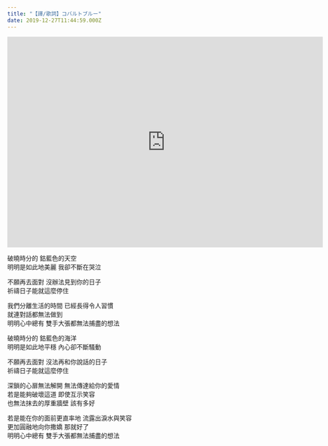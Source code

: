 ```yaml
---
title: "【譯/歌詞】コバルトブルー"
date: 2019-12-27T11:44:59.000Z
---
```


<iframe width="720" height="480" src="https://www.youtube.com/embed/HalIi4iV3cs" frameborder="0" allow="accelerometer; autoplay; clipboard-write; encrypted-media; gyroscope; picture-in-picture" allowfullscreen></iframe>

破曉時分的 鈷藍色的天空
<br>明明是如此地美麗 我卻不斷在哭泣

不願再去面對 沒辦法見到你的日子
<br>祈禱日子能就這麼停住

我們分離生活的時間 已經長得令人習慣
<br>就連對話都無法做到
<br>明明心中總有 雙手大張都無法捕盡的想法

破曉時分的 鈷藍色的海洋
<br>明明是如此地平穩 內心卻不斷騷動

不願再去面對 沒法再和你說話的日子
<br>祈禱日子能就這麼停住

深鎖的心扉無法解開 無法傳達給你的愛情
<br>若是能夠破壞這道 即使互示笑容
<br>也無法抹去的厚重牆壁 該有多好

若是能在你的面前更直率地 流露出淚水與笑容
<br>更加圓融地向你撒嬌 那就好了
<br>明明心中總有 雙手大張都無法捕盡的想法
